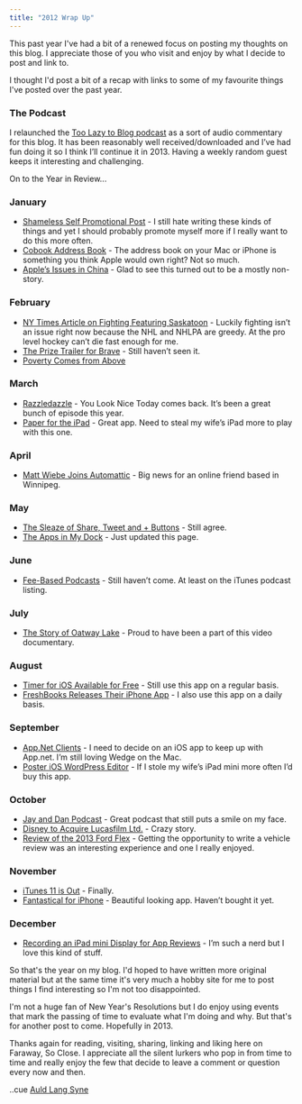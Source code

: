 ```yaml
---
title: "2012 Wrap Up"
---
```

<p>This past year I've had a bit of a renewed focus on posting my thoughts on this blog. I appreciate those of you who visit and enjoy by what I decide to post and link to.</p>
<p>I thought I'd post a bit of a recap with links to some of my favourite things I've posted over the past year.</p>
<h3>The Podcast</h3>
<p>I relaunched the <a href="https://chrisenns.com/the-podcast/">Too Lazy to Blog podcast</a> as a sort of audio commentary for this blog. It has been reasonably well received/downloaded and I’ve had fun doing it so I think I’ll continue it in 2013. Having a weekly random guest keeps it interesting and challenging.</p>
<p>On to the Year in Review...</p>
<h3>January</h3>
<ul>
<li><a href="https://chrisenns.com/2012/01/shameless-self-promotion-post/">Shameless Self Promotional Post</a> - I still hate writing these kinds of things and yet I should probably promote myself more if I really want to do this more often.</li>
<li><a href="https://chrisenns.com/2012/01/cobook-address-book-app-for-mac/">Cobook Address Book</a> - The address book on your Mac or iPhone is something you think Apple would own right? Not so much.</li>
<li><a href="https://chrisenns.com/2012/01/apples-issues-in-china/">Apple’s Issues in China</a> - Glad to see this turned out to be a mostly non-story.</li>
</ul>
<h3>February</h3>
<ul>
<li><a href="https://chrisenns.com/2012/02/ny-times-article-on-fighting-featuring-saskatoon/">NY Times Article on Fighting Featuring Saskatoon</a> - Luckily fighting isn’t an issue right now because the NHL and NHLPA are greedy. At the pro level hockey can’t die fast enough for me.</li>
<li><a href="https://chrisenns.com/2012/02/the-prize-trailer-for-brave/">The Prize Trailer for Brave</a> - Still haven’t seen it.</li>
<li><a href="https://chrisenns.com/2012/02/poverty-comes-from-above/">Poverty Comes from Above</a></li>
</ul>
<h3>March</h3>
<ul>
<li><a href="https://chrisenns.com/2012/03/razzledazzle/">Razzledazzle</a> - You Look Nice Today comes back. It’s been a great bunch of episode this year.</li>
<li><a href="https://chrisenns.com/2012/03/paper-for-the-ipad/">Paper for the iPad</a> - Great app. Need to steal my wife’s iPad more to play with this one.</li>
</ul>
<h3>April</h3>
<ul>
<li><a href="https://chrisenns.com/2012/04/matt-wiebe-joins-automattic/">Matt Wiebe Joins Automattic</a> - Big news for an online friend based in Winnipeg.</li>
</ul>
<h3>May</h3>
<ul>
<li><a href="https://chrisenns.com/2012/05/the-sleaze-of-share-tweet-and-buttons/">The Sleaze of Share, Tweet and + Buttons</a> - Still agree.</li>
<li><a href="https://chrisenns.com/2012/05/the-apps-in-my-dock/">The Apps in My Dock</a> - Just updated this page.</li>
</ul>
<h3>June</h3>
<ul>
<li><a href="https://chrisenns.com/2012/06/fee-based-podcasts/">Fee-​​Based Podcasts</a> - Still haven’t come. At least on the iTunes podcast listing.</li>
</ul>
<h3>July</h3>
<ul>
<li><a href="https://chrisenns.com/2012/07/the-story-of-oatway-lake/">The Story of Oatway Lake</a> - Proud to have been a part of this video documentary.</li>
</ul>
<h3>August</h3>
<ul>
<li><a href="https://chrisenns.com/2012/08/timer-for-ios-available-for-free/">Timer for iOS Available for Free</a> - Still use this app on a regular basis.</li>
<li><a href="https://chrisenns.com/2012/08/freshbooks-releases-their-iphone-app/">FreshBooks Releases Their iPhone App</a> - I also use this app on a daily basis.</li>
</ul>
<h3>September</h3>
<ul>
<li><a href="https://chrisenns.com/2012/09/app-net-clients/">App​.Net Clients</a> - I need to decide on an iOS app to keep up with App.net. I’m still loving Wedge on the Mac.</li>
<li><a href="https://chrisenns.com/2012/09/poster-ios-wordpress-editor/">Poster iOS WordPress Editor</a> - If I stole my wife’s iPad mini more often I’d buy this app.</li>
</ul>
<h3>October</h3>
<ul>
<li><a href="https://chrisenns.com/2012/10/jay-and-dan-podcast/">Jay and Dan Podcast</a> - Great podcast that still puts a smile on my face.</li>
<li><a href="https://chrisenns.com/2012/10/disney-to-acquire-lucasfilm-ltd/">Disney to Acquire Lucasfilm Ltd.</a> - Crazy story.</li>
<li><a href="https://chrisenns.com/2012/10/review-of-the-2013-ford-flex/">Review of the 2013 Ford Flex</a> - Getting the opportunity to write a vehicle review was an interesting experience and one I really enjoyed.</li>
</ul>
<h3>November</h3>
<ul>
<li><a href="https://chrisenns.com/2012/11/itunes-11-is-out/">iTunes 11 is Out</a> - Finally.</li>
<li><a href="https://chrisenns.com/2012/11/fantastical-for-iphone/">Fantastical for iPhone</a> - Beautiful looking app. Haven’t bought it yet.</li>
</ul>
<h3>December</h3>
<ul>
<li><a href="https://chrisenns.com/2012/12/recording-an-ipad-mini-display-for-app-reviews/">Recording an iPad mini Display for App Reviews</a> - I’m such a nerd but I love this kind of stuff.</li>
</ul>
<p>So that's the year on my blog. I'd hoped to have written more original material but at the same time it's very much a hobby site for me to post things I find interesting so I'm not too disappointed.</p>
<p>I'm not a huge fan of New Year's Resolutions but I do enjoy using events that mark the passing of time to evaluate what I'm doing and why. But that's for another post to come. Hopefully in 2013.</p>
<p>Thanks again for reading, visiting, sharing, linking and liking here on Faraway, So Close. I appreciate all the silent lurkers who pop in from time to time and really enjoy the few that decide to leave a comment or question every now and then.</p>
<p>..cue <a href="https://www.youtube.com/watch?v=502Box-QwNs">Auld Lang Syne</a></p>
